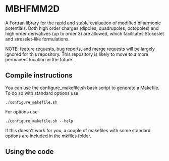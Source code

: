 
# MBHFMM2D

A Fortran library for the rapid and stable evaluation of
modified biharmonic potentials. Both high order charges
(dipoles, quadrupoles, octopoles) and high order derivatives
(up to order 3) are allowed, which facilitates Stokeslet
and stresslet-like formulations.

NOTE: feature requests, bug reports, and merge requests
will be largely ignored for this repository. This
repository is likely to move to a more permanent location
in the future.

## Compile instructions

You can use the configure_makefile.sh bash script to
generate a Makefile. To do so with standard options use

```
./configure_makefile.sh
```

For options use

```
./configure_makefile.sh --help
```

If this doesn't work for you, a couple of makefiles
with some standard options are included in the mkfiles
folder.

## Using the code

